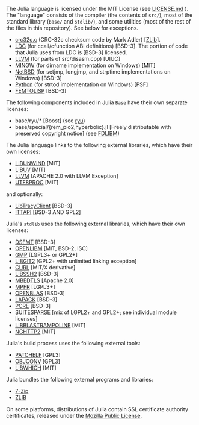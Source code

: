 The Julia language is licensed under the MIT License (see [LICENSE.md](./LICENSE.md) ). The "language" consists
of the compiler (the contents of `src/`), most of the standard library (`base/` and `stdlib/`),
and some utilities (most of the rest of the files in this repository). See below
for exceptions.

- [crc32c.c](https://stackoverflow.com/questions/17645167/implementing-sse-4-2s-crc32c-in-software) (CRC-32c checksum code by Mark Adler) [[ZLib](https://opensource.org/licenses/Zlib)].
- [LDC](https://github.com/ldc-developers/ldc/blob/master/LICENSE) (for ccall/cfunction ABI definitions) [BSD-3]. The portion of code that Julia uses from LDC is [BSD-3] licensed.
- [LLVM](https://releases.llvm.org/3.9.0/LICENSE.TXT) (for parts of src/disasm.cpp) [UIUC]
- [MINGW](https://sourceforge.net/p/mingw/mingw-org-wsl/ci/legacy/tree/mingwrt/mingwex/dirname.c) (for dirname implementation on Windows) [MIT]
- [NetBSD](https://www.netbsd.org/about/redistribution.html) (for setjmp, longjmp, and strptime implementations on Windows) [BSD-3]
- [Python](https://docs.python.org/3/license.html) (for strtod implementation on Windows) [PSF]
- [FEMTOLISP](https://github.com/JeffBezanson/femtolisp) [BSD-3]

The following components included in Julia `Base` have their own separate licenses:

- base/ryu/* [Boost] (see [ryu](https://github.com/ulfjack/ryu/blob/master/LICENSE-Boost))
- base/special/{rem_pio2,hyperbolic}.jl [Freely distributable with preserved copyright notice] (see [FDLIBM](https://www.netlib.org/fdlibm))

The Julia language links to the following external libraries, which have their
own licenses:

- [LIBUNWIND](https://github.com/libunwind/libunwind/blob/master/LICENSE) [MIT]
- [LIBUV](https://github.com/JuliaLang/libuv/blob/julia-uv2-1.39.0/LICENSE) [MIT]
- [LLVM](https://releases.llvm.org/12.0.1/LICENSE.TXT) [APACHE 2.0 with LLVM Exception]
- [UTF8PROC](https://github.com/JuliaStrings/utf8proc) [MIT]

and optionally:

- [LibTracyClient](https://github.com/wolfpld/tracy/blob/master/LICENSE) [BSD-3]
- [ITTAPI](https://github.com/intel/ittapi/tree/master/LICENSES) [BSD-3 AND GPL2]

Julia's `stdlib` uses the following external libraries, which have their own licenses:

- [DSFMT](https://github.com/MersenneTwister-Lab/dSFMT/blob/master/LICENSE.txt) [BSD-3]
- [OPENLIBM](https://github.com/JuliaMath/openlibm/blob/master/LICENSE.md) [MIT, BSD-2, ISC]
- [GMP](https://gmplib.org/manual/Copying.html#Copying) [LGPL3+ or GPL2+]
- [LIBGIT2](https://github.com/libgit2/libgit2/blob/development/COPYING) [GPL2+ with unlimited linking exception]
- [CURL](https://curl.haxx.se/docs/copyright.html) [MIT/X derivative]
- [LIBSSH2](https://github.com/libssh2/libssh2/blob/master/COPYING) [BSD-3]
- [MBEDTLS](https://github.com/ARMmbed/mbedtls/blob/development/LICENSE) [Apache 2.0]
- [MPFR](https://www.mpfr.org/mpfr-current/mpfr.html#Copying) [LGPL3+]
- [OPENBLAS](https://raw.github.com/xianyi/OpenBLAS/master/LICENSE) [BSD-3]
- [LAPACK](https://netlib.org/lapack/LICENSE.txt) [BSD-3]
- [PCRE](https://www.pcre.org/licence.txt) [BSD-3]
- [SUITESPARSE](https://github.com/DrTimothyAldenDavis/SuiteSparse/blob/master/LICENSE.txt) [mix of LGPL2+ and GPL2+; see individual module licenses]
- [LIBBLASTRAMPOLINE](https://github.com/staticfloat/libblastrampoline/blob/main/LICENSE) [MIT]
- [NGHTTP2](https://github.com/nghttp2/nghttp2/blob/master/COPYING) [MIT]

Julia's build process uses the following external tools:

- [PATCHELF](https://github.com/NixOS/patchelf/blob/master/COPYING) [GPL3]
- [OBJCONV](https://www.agner.org/optimize/#objconv) [GPL3]
- [LIBWHICH](https://github.com/vtjnash/libwhich/blob/master/LICENSE) [MIT]

Julia bundles the following external programs and libraries:

- [7-Zip](https://www.7-zip.org/license.txt)
- [ZLIB](https://zlib.net/zlib_license.html)

On some platforms, distributions of Julia contain SSL certificate authority certificates,
released under the [Mozilla Public License](https://en.wikipedia.org/wiki/Mozilla_Public_License).
